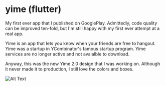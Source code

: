 # yime (flutter)

My first ever app that I published on GooglePlay. Admittedly, code quality can be improved ten-fold, but I'm still happy with my first ever attempt at a real app.

Yime is an app that lets you know when your friends are free to hangout. Yime was a startup in YCombinator's famous startup program. Yime services are no longer active and not avaialble to download.

Anyway, this was the new Yime 2.0 design that I was working on. Although it never made it to production, I still love the colors and boxes.

![Alt Text](https://media.giphy.com/media/fUwolhuw6vjhfA1w0V/giphy.gif)

